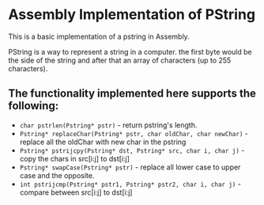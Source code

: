 # Assembly Implementation of PString

This is a basic implementation of a pstring in Assembly.

PString is a way to represent a string in a computer. the first byte would be the side of the string and after that an array of characters (up to 255 characters).

## The functionality implemented here supports the following:

 * `char pstrlen(Pstring* pstr)`  - return pstring's length.
 * `Pstring* replaceChar(Pstring* pstr, char oldChar, char newChar)`  - replace all the oldChar with new char in the pstring
 * `Pstring* pstrijcpy(Pstring* dst, Pstring* src, char i, char j)`  - copy the chars in src[i:j] to dst[i:j]
 * `Pstring* swapCase(Pstring* pstr)`  - replace all lower case to upper case and the opposite.
 * `int pstrijcmp(Pstring* pstr1, Pstring* pstr2, char i, char j)`  - compare between src[i:j] to dst[i:j]
